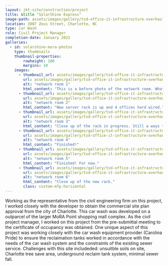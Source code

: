 ```yaml
---
layout: jkt-site/construction/project
title: &title "SolarShine Express"
image-path: assets/images/gallery/tsd-office-it-infrastructure-overhaul/001.jpg
location: 3007 Zeus Street, Charlotte, NC
type: Car Wash
role: Civil Project Manager
completion-date: January 2022
galleries:
  - id: solarshine-mora-photos
    type: thumbnails
    thumbnail-properties:
        rowheight: 100
        margins: 10
    images:
      - thumbnail_url: assets/images/gallery/tsd-office-it-infrastructure-overhaul/001-th.jpg
        url: assets/images/gallery/tsd-office-it-infrastructure-overhaul/001.jpg
        alt: "network room 1"
        html_content: "This is a before photo of the network room. What a mess!"
      - thumbnail_url: assets/images/gallery/tsd-office-it-infrastructure-overhaul/002-th.jpg
        url: assets/images/gallery/tsd-office-it-infrastructure-overhaul/002.jpg
        alt: "network room 2"
        html_content: "New server rack is up and 4 offices hard wired."
      - thumbnail_url: assets/images/gallery/tsd-office-it-infrastructure-overhaul/003-th.jpg
        url: assets/images/gallery/tsd-office-it-infrastructure-overhaul/003.jpg
        alt: "network room 3"
        html_content: "Close up of the rack in progress. Still a ways to go."
      - thumbnail_url: assets/images/gallery/tsd-office-it-infrastructure-overhaul/004-th.jpg
        url: assets/images/gallery/tsd-office-it-infrastructure-overhaul/004.jpg
        alt: "network room 4"
        html_content: "Finished!"
      - thumbnail_url: assets/images/gallery/tsd-office-it-infrastructure-overhaul/005-th.jpg
        url: assets/images/gallery/tsd-office-it-infrastructure-overhaul/005.jpg
        alt: "network room 5"
        html_content: "Finished! For now."
      - thumbnail_url: assets/images/gallery/tsd-office-it-infrastructure-overhaul/006-th.jpg
        url: assets/images/gallery/tsd-office-it-infrastructure-overhaul/006.jpg
        alt: "network room 6"
        html_content: "Close up of the new rack."
        class: custom-mfp-horizontal
---
```


Working as the representative from the civil engineering firm on this project, I worked closely with the developer to obtain the commercial site
plan approval from the city of Charlotte. This car wash was developed on a outparcel of the larger MoRA Point shopping mall complex. As the civil
project manager, I worked on this project from the pre-submittal meeting to the certificate of occupancy was obtained. One unique aspect of this
project was working closely with the car wash equipment provider (Carolina Pride) to ensure the reclaimation tanks worked in accordance with the
needs of the car wash system and the constraints of the existing sewer service. Challenges with this site includeded: unsuitble soils on site,
Charlotte tree save area, underground reclaim tank system, minimal sewer fall.
